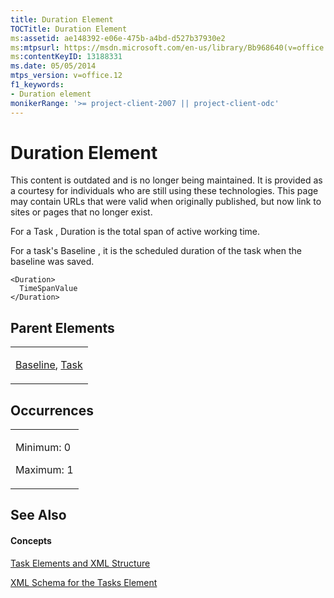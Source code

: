 ```yaml
---
title: Duration Element
TOCTitle: Duration Element
ms:assetid: ae148392-e06e-475b-a4bd-d527b37930e2
ms:mtpsurl: https://msdn.microsoft.com/en-us/library/Bb968640(v=office.12)
ms:contentKeyID: 13188331
ms.date: 05/05/2014
mtps_version: v=office.12
f1_keywords:
- Duration element
monikerRange: '>= project-client-2007 || project-client-odc'
---
```


# Duration Element

This content is outdated and is no longer being maintained. It is provided as a courtesy for individuals who are still using these technologies. This page may contain URLs that were valid when originally published, but now link to sites or pages that no longer exist.

For a Task , Duration is the total span of active working time.

For a task's Baseline , it is the scheduled duration of the task when the baseline was saved.

    <Duration>
      TimeSpanValue
    </Duration>

## Parent Elements

<table>
<colgroup>
<col style="width: 100%" />
</colgroup>
<tbody>
<tr class="odd">
<td><p><a href="bb968599(v=office.12).md">Baseline</a>, <a href="bb968487(v=office.12).md">Task</a></p></td>
</tr>
</tbody>
</table>

## Occurrences

<table>
<colgroup>
<col style="width: 100%" />
</colgroup>
<tbody>
<tr class="odd">
<td><p>Minimum: 0</p>
<p>Maximum: 1</p></td>
</tr>
</tbody>
</table>

## See Also

#### Concepts

[Task Elements and XML Structure](bb968475\(v=office.12\).md)

[XML Schema for the Tasks Element](bb968415\(v=office.12\).md)

